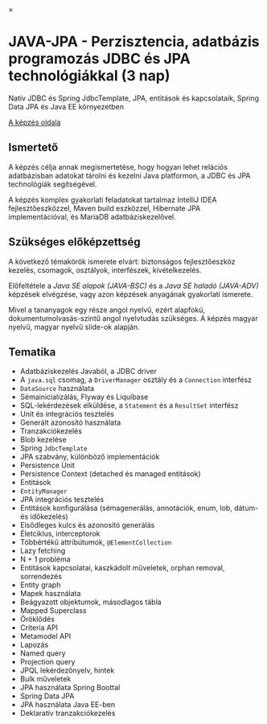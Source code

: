 ×

#  JAVA-JPA \- Perzisztencia, adatbázis programozás JDBC és JPA technológiákkal (3 nap)

Natív JDBC és Spring JdbcTemplate, JPA, entitások és kapcsolataik, Spring Data JPA és Java EE környezetben

[A képzés oldala](https://www.training360.com/kepzes/java-jpa)

## Ismertető

A képzés célja annak megismertetése, hogy hogyan lehet relációs adatbázisban adatokat tárolni és kezelni Java platformon, a JDBC és JPA technológiák segítségével.

A képzés komplex gyakorlati feladatokat tartalmaz IntelliJ IDEA fejlesztőeszközzel, Maven build eszközzel, Hibernate JPA implementációval, és MariaDB adatbáziskezelővel.

## Szükséges előképzettség

A következő témakörök ismerete elvárt: biztonságos fejlesztőeszköz kezelés, csomagok, osztályok, interfészek, kivételkezelés.

Előfeltétele a _Java SE alapok (JAVA-BSC)_ és a _Java SE haladó (JAVA-ADV)_ képzések elvégzése, vagy azon képzések anyagának gyakorlati ismerete.

Mivel a tananyagok egy része angol nyelvű, ezért alapfokú, dokumentumolvasás-szintű angol nyelvtudás szükséges. A képzés magyar nyelvű, magyar nyelvű slide-ok alapján.

## Tematika

  * Adatbáziskezelés Javaból, a JDBC driver
  * A `java.sql` csomag, a `DriverManager` osztály és a `Connection` interfész
  * `DataSource` használata
  * Sémainicializálás, Flyway és Liquibase
  * SQL-lekérdezések elküldése, a `Statement` és a `ResultSet` interfész 
  * Unit és integrációs tesztelés
  * Generált azonosító használata
  * Tranzakciókezelés
  * Blob kezelése
  * Spring `JdbcTemplate`
  * JPA szabvány, különböző implementációk
  * Persistence Unit
  * Persistence Context (detached és managed entitások)
  * Entitások
  * `EntityManager`
  * JPA integrációs tesztelés
  * Entitások konfigurálása (sémagenerálás, annotációk, enum, lob, dátum- és időkezelés)
  * Elsődleges kulcs és azonosító generálás
  * Életciklus, interceptorok
  * Többértékű attribútumok, `@ElementCollection`
  * Lazy fetching
  * N + 1 probléma
  * Entitások kapcsolatai, kaszkádolt műveletek, orphan removal, sorrendezés
  * Entity graph
  * Mapek használata
  * Beágyazott objektumok, másodlagos tábla
  * Mapped Superclass
  * Öröklődés
  * Criteria API
  * Metamodel API
  * Lapozás
  * Named query
  * Projection query
  * JPQL lekérdezőnyelv, hintek
  * Bulk műveletek
  * JPA használata Spring Boottal
  * Spring Data JPA
  * JPA használata Java EE-ben
  * Deklaratív tranzakciókezelés